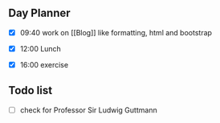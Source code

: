 ## Day Planner
- [x] 09:40 work on [[Blog]] like formatting, html and bootstrap
- [x] 12:00 Lunch
- [x] 16:00 exercise



## Todo list 
- [ ] check for Professor Sir Ludwig Guttmann